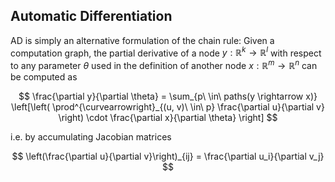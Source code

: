 ## Automatic Differentiation
AD is simply an alternative formulation of the chain rule: Given a computation graph, the partial derivative of a node $y: \mathbb{R}^k \rightarrow \mathbb{R}^l$ with respect to any parameter $\theta$ used in the definition of another node $x: \mathbb{R}^m \rightarrow \mathbb{R}^n$ can be computed as

$$ \frac{\partial y}{\partial \theta} = \sum_{p\ \in\ paths(y \rightarrow x)} \left[\left( \prod^{\curvearrowright}_{(u, v)\ \in\ p} \frac{\partial u}{\partial v} \right) \cdot \frac{\partial x}{\partial \theta} \right] $$ 

i.e. by accumulating Jacobian matrices

$$ \left(\frac{\partial u}{\partial v}\right)_{ij} = \frac{\partial u_i}{\partial v_j} $$
